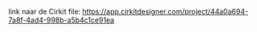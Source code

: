 link naar de Cirkit file: https://app.cirkitdesigner.com/project/44a0a694-7a8f-4ad4-998b-a5b4c1ce91ea